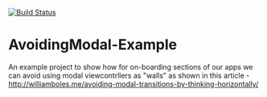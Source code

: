 [![Build Status](https://travis-ci.org/wibosco/AvoidingModal-Example.svg)](https://travis-ci.org/wibosco/AvoidingModal-Example)

# AvoidingModal-Example
An example project to show how for on-boarding sections of our apps we can avoid using modal viewcontrllers as "walls" as shown in this article - http://williamboles.me/avoiding-modal-transitions-by-thinking-horizontally/
